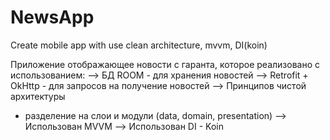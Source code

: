 # NewsApp
Create mobile app with use clean architecture, mvvm, DI(koin)

Приложение отображающее новости с гаранта, которое реализовано с использованием:
--> БД ROOM - для хранения новостей
--> Retrofit + OkHttp - для запросов на получение новостей
--> Принципов чистой архитектуры
  * разделение на слои и модули (data, domain, presentation)
--> Использован MVVM
--> Использован DI - Koin
